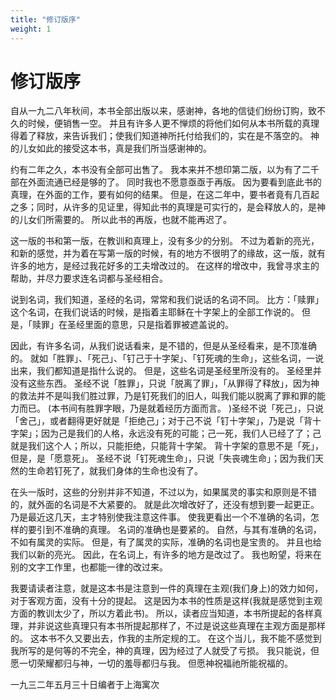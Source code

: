 ```yaml
---
title: "修订版序"
weight: 1
---
```


# 修订版序


自从一九二八年秋间，本书全部出版以来，感谢神，各地的信徒们纷纷订购，致不久的时候，便销售一空。
并且有许多人更不惮烦的将他们如何从本书所载的真理得着了释放，来告诉我们；使我们知道神所托付给我们的，实在是不落空的。
神的儿女如此的接受这本书，真是我们所当感谢神的。

约有二年之久，本书没有全部可出售了。
我本来并不想印第二版，以为有了二千部在外面流通已经是够的了。
同时我也不愿意亟亟于再版。
因为要看到底此书的真理，在外面的工作，要有如何的结果。
但是，在这二年中，要书者竟有几百起之多；同时，从许多的见证里，得知此书的真理是可实行的，是会释放人的，是神的儿女们所需要的。
所以此书的再版，也就不能再迟了。

这一版的书和第一版，在教训和真理上，没有多少的分别。
不过为着新的亮光，和新的感觉，并为着在写第一版的时候，有的地方不很明了的缘故，这一版，就有许多的地方，是经过我花好多的工夫增改过的。
在这样的增改中，我曾寻求主的帮助，并尽力要求连名词都与圣经相合。

说到名词，我们知道，圣经的名词，常常和我们说话的名词不同。
比方：「赎罪」这个名词，在我们说话的时候，是指着主耶稣在十字架上的全部工作说的。
但是，「赎罪」在圣经里面的意思，只是指着罪被遮盖说的。

因此，有许多名词，从我们说话看来，是不错的，但是从圣经看来，是不顶准确的。
就如「胜罪」、「死己」、「钉己于十字架」、「钉死魂的生命」，这些名词，一说出来，我们都知道是指什么说的。
但是，这些名词是圣经里所没有的。
圣经里并没有这些东西。
圣经不说「胜罪」，只说「脱离了罪」，「从罪得了释放」，因为神的救法并不是叫我们胜过罪，乃是钉死我们的旧人，叫我们能以脱离了罪和罪的能力而已。
(本书间有胜罪字眼，乃是就着经历方面而言。
)圣经不说「死己」，只说「舍己」，或者翻得更好就是「拒绝己」；对于己不说「钉十字架」，乃是说「背十字架」；因为己是我们的人格，永远没有死的可能；己一死，我们人已经了了；己就是我们这个人；所以，只能拒绝，只能背十字架。
背十字架的意思不是「死」，但是，是「愿意死」。
圣经不说「钉死魂生命」，只说「失丧魂生命」；因为我们天然的生命若钉死了，就我们身体的生命也没有了。

在头一版时，这些的分别并非不知道，不过以为，如果属灵的事实和原则是不错的，就外面的名词是不大紧要的。
就是此次增改好了，还没有想到要一起更正。
乃是最近这几天，主才特别使我注意这件事。
使我更看出一个不准确的名词，怎样的要引到不准确的真理。
名词的准确也是要紧的。
自然，与其有准确的名词，不如有属灵的实际。
但是，有了属灵的实际，准确的名词也是宝贵的。
并且也给我们以新的亮光。
因此，在名词上，有许多的地方是改过了。
我也盼望，将来在别的文字工作里，也都能一律的改过来。

我要请读者注意，就是这本书是注意到一件的真理在主观(我们身上)的效力如何，对于客观方面，没有十分的提起。
这是因为本书的性质是这样(我就是感觉到主观方面的教训太少了，所以方着此书)。
所以，读者应当知道，本书所提起的各样真理，并非说这些真理只有本书所提起那样了，不过是说这些真理在主观方面是那样的。
这本书不久又要出去，作我的主所定规的工。
在这个当儿，我不能不感觉到我所写的是何等的不完全，神的真理，因为经过了人就受了亏损。
我只能说，但愿一切荣耀都归与神，一切的羞辱都归与我。
但愿神祝福祂所能祝福的。

一九三二年五月三十日编者于上海寓次

